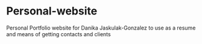 # Personal-website
 Personal Portfolio website for Danika Jaskulak-Gonzalez to use as a resume and means of getting contacts and clients
